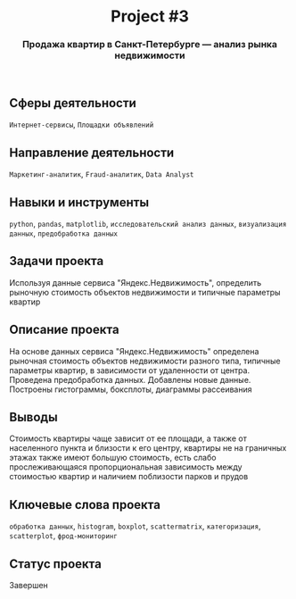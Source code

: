 <h1 align="center">  
  Project #3 
</h1> 

<h3 align="center"> Продажа квартир в Санкт-Петербурге — анализ рынка недвижимости </h3>
<br>

## Сферы деятельности
`Интернет-сервисы`, `Площадки объявлений`

## Направление деятельности
`Маркетинг-аналитик`, `Fraud-аналитик`, `Data Analyst`

## Навыки и инструменты
`python`, `pandas`, `matplotlib`, `исследовательский анализ данных`, `визуализация данных`, `предобработка данных`

## Задачи проекта
Используя данные сервиса "Яндекс.Недвижимость", определить рыночную стоимость объектов недвижимости и типичные параметры квартир

## Описание проекта
На основе данных сервиса "Яндекс.Недвижимость" определена рыночная стоимость объектов недвижимости разного типа, типичные параметры квартир, в зависимости от удаленности от центра. Проведена предобработка данных. Добавлены новые данные. Построены гистограммы, боксплоты, диаграммы рассеивания

## Выводы
Стоимость квартиры чаще зависит от ее площади, а также от населенного пункта и близости к его центру, квартиры не на граничных этажах также имеют большую стоимость, есть слабо прослеживающаяся пропорциональная зависимость между стоимостью квартир и наличием поблизости парков и прудов

## Ключевые слова проекта
`обработка данных`, `histogram`, `boxplot`, `scattermatrix`, `категоризация`, `scatterplot`,  `фрод-мониторинг`

## Статус проекта
Завершен
